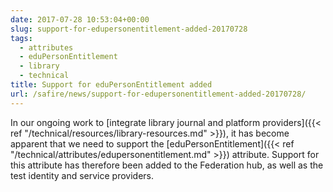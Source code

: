 ```yaml
---
date: 2017-07-28 10:53:04+00:00
slug: support-for-edupersonentitlement-added-20170728
tags:
  - attributes
  - eduPersonEntitlement
  - library
  - technical
title: Support for eduPersonEntitlement added
url: /safire/news/support-for-edupersonentitlement-added-20170728/
---
```


In our ongoing work to [integrate library journal and platform providers]({{< ref "/technical/resources/library-resources.md" >}}), it has become apparent that we need to support the [eduPersonEntitlement]({{< ref "/technical/attributes/edupersonentitlement.md" >}}) attribute. Support for this attribute has therefore been added to the Federation hub, as well as the test identity and service providers.
